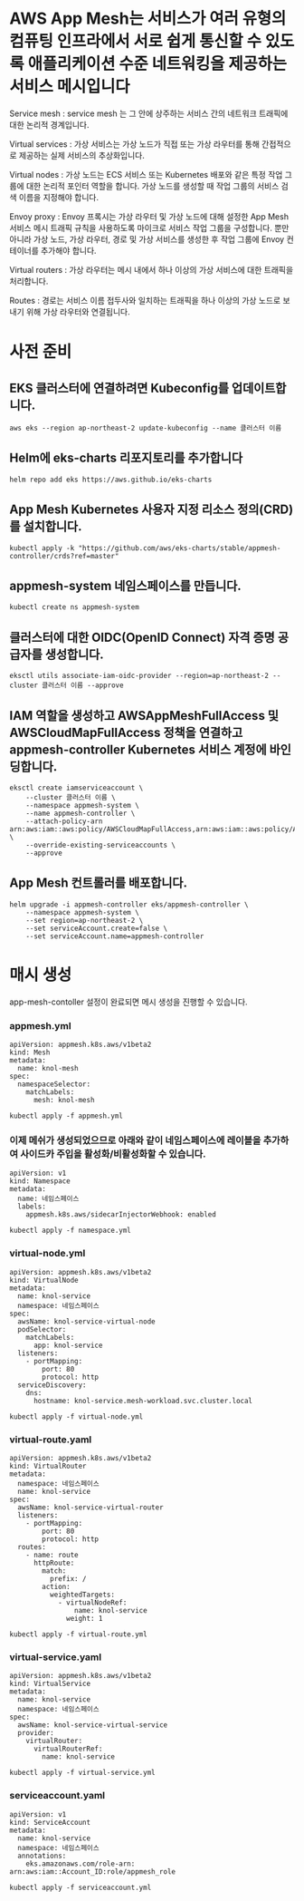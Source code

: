 # AWS App Mesh는 서비스가 여러 유형의 컴퓨팅 인프라에서 서로 쉽게 통신할 수 있도록 애플리케이션 수준 네트워킹을 제공하는 서비스 메시입니다
Service mesh : service mesh 는 그 안에 상주하는 서비스 간의 네트워크 트래픽에 대한 논리적 경계입니다.

Virtual services : 가상 서비스는 가상 노드가 직접 또는 가상 라우터를 통해 간접적으로 제공하는 실제 서비스의 추상화입니다.

Virtual nodes : 가상 노드는 ECS 서비스 또는 Kubernetes 배포와 같은 특정 작업 그룹에 대한 논리적 포인터 역할을 합니다.  가상 노드를 생성할 때 작업 그룹의 서비스 검색 이름을 지정해야 합니다.

Envoy proxy : Envoy 프록시는 가상 라우터 및 가상 노드에 대해 설정한 App Mesh 서비스 메시 트래픽 규칙을 사용하도록 마이크로 서비스 작업 그룹을 구성합니다.  뿐만 아니라 가상 노드, 가상 라우터, 경로 및 가상 서비스를 생성한 후 작업 그룹에 Envoy 컨테이너를 추가해야 합니다.

Virtual routers : 가상 라우터는 메시 내에서 하나 이상의 가상 서비스에 대한 트래픽을 처리합니다.

Routes : 경로는 서비스 이름 접두사와 일치하는 트래픽을 하나 이상의 가상 노드로 보내기 위해 가상 라우터와 연결됩니다.

# 사전 준비

## EKS 클러스터에 연결하려면 Kubeconfig를 업데이트합니다.
```
aws eks --region ap-northeast-2 update-kubeconfig --name 클러스터 이름
```

## Helm에 eks-charts 리포지토리를 추가합니다
```
helm repo add eks https://aws.github.io/eks-charts
```

## App Mesh Kubernetes 사용자 지정 리소스 정의(CRD)를 설치합니다.
```
kubectl apply -k "https://github.com/aws/eks-charts/stable/appmesh-controller/crds?ref=master"
```

## appmesh-system 네임스페이스를 만듭니다.
```
kubectl create ns appmesh-system
```

## 클러스터에 대한 OIDC(OpenID Connect) 자격 증명 공급자를 생성합니다.
```
eksctl utils associate-iam-oidc-provider --region=ap-northeast-2 --cluster 클러스터 이름 --approve
```

## IAM 역할을 생성하고 AWSAppMeshFullAccess 및 AWSCloudMapFullAccess 정책을 연결하고 appmesh-controller Kubernetes 서비스 계정에 바인딩합니다.
```
eksctl create iamserviceaccount \
    --cluster 클러스터 이름 \
    --namespace appmesh-system \
    --name appmesh-controller \
    --attach-policy-arn  arn:aws:iam::aws:policy/AWSCloudMapFullAccess,arn:aws:iam::aws:policy/AWSAppMeshFullAccess \
    --override-existing-serviceaccounts \
    --approve
```

## App Mesh 컨트롤러를 배포합니다.
```
helm upgrade -i appmesh-controller eks/appmesh-controller \
    --namespace appmesh-system \
    --set region=ap-northeast-2 \
    --set serviceAccount.create=false \
    --set serviceAccount.name=appmesh-controller
```

# 매시 생성
app-mesh-contoller 설정이 완료되면 메시 생성을 진행할 수 있습니다.

### appmesh.yml
```
apiVersion: appmesh.k8s.aws/v1beta2
kind: Mesh
metadata:
  name: knol-mesh
spec:
  namespaceSelector:
    matchLabels:
      mesh: knol-mesh 
```
```
kubectl apply -f appmesh.yml
```

### 이제 메쉬가 생성되었으므로 아래와 같이 네임스페이스에 레이블을 추가하여 사이드카 주입을 활성화/비활성화할 수 있습니다.
```
apiVersion: v1
kind: Namespace
metadata:
  name: 네임스페이스
  labels:
    appmesh.k8s.aws/sidecarInjectorWebhook: enabled
```
```
kubectl apply -f namespace.yml
```

### virtual-node.yml
```
apiVersion: appmesh.k8s.aws/v1beta2
kind: VirtualNode
metadata:
  name: knol-service
  namespace: 네임스페이스
spec:
  awsName: knol-service-virtual-node
  podSelector:
    matchLabels:
      app: knol-service
  listeners:
    - portMapping:
        port: 80
        protocol: http
  serviceDiscovery:
    dns:
      hostname: knol-service.mesh-workload.svc.cluster.local
```
```
kubectl apply -f virtual-node.yml
```
### virtual-route.yaml
```
apiVersion: appmesh.k8s.aws/v1beta2
kind: VirtualRouter
metadata:
  namespace: 네임스페이스
  name: knol-service
spec:
  awsName: knol-service-virtual-router
  listeners:
    - portMapping:
        port: 80
        protocol: http
  routes:
    - name: route
      httpRoute:
        match:
          prefix: /
        action:
          weightedTargets:
            - virtualNodeRef:
                name: knol-service
              weight: 1
```
```
kubectl apply -f virtual-route.yml
```
### virtual-service.yaml
```
apiVersion: appmesh.k8s.aws/v1beta2
kind: VirtualService
metadata:
  name: knol-service
  namespace: 네임스페이스
spec:
  awsName: knol-service-virtual-service
  provider:
    virtualRouter:
      virtualRouterRef:
        name: knol-service
```
```
kubectl apply -f virtual-service.yml
```

### serviceaccount.yaml
```
apiVersion: v1
kind: ServiceAccount
metadata:
  name: knol-service
  namespace: 네임스페이스
  annotations:
    eks.amazonaws.com/role-arn: arn:aws:iam::Account_ID:role/appmesh_role
```
```
kubectl apply -f serviceaccount.yml
```
